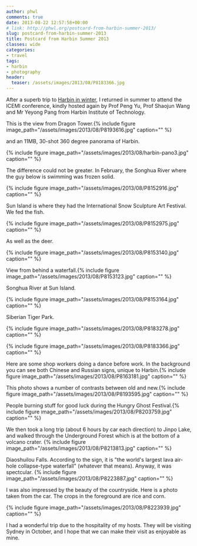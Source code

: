 ```yaml
---
author: phwl
comments: true
date: 2013-08-22 12:57:58+00:00
# link: http://phwl.org/postcard-from-harbin-summer-2013/
slug: postcard-from-harbin-summer-2013
title: Postcard from Harbin Summer 2013
classes: wide
categories:
- travel
tags:
- harbin
- photography
header:
  teaser: /assets/images/2013/08/P8183366.jpg
---
```


After a superb trip to [Harbin in winter](http://www.phwl.org/postcard-from-harbin/), I returned in summer to attend the ICEMI conference, kindly hosted again by Prof Peng Yu, Prof Shaojun Wang and Mr Yeyong Pang from Harbin Institute of Technology.

This is the view from Dragon Tower.{% include figure image_path="/assets/images/2013/08/P8193616.jpg" caption="" %}

and an 11MB, 30-shot 360 degree panorama of Harbin.

{% include figure image_path="/assets/images/2013/08/harbin-pano3.jpg" caption="" %}
<!-- more -->

The difference could not be greater. In February, the Songhua River where the guy below is swimming was frozen solid.

{% include figure image_path="/assets/images/2013/08/P8152916.jpg" caption="" %}

Sun Island is where they had the International Snow Sculpture Art Festival. We fed the fish.

{% include figure image_path="/assets/images/2013/08/P8152975.jpg" caption="" %}

As well as the deer.

{% include figure image_path="/assets/images/2013/08/P8153140.jpg" caption="" %}

View from behind a waterfall.{% include figure image_path="/assets/images/2013/08/P8153123.jpg" caption="" %}

Songhua River at Sun Island.

{% include figure image_path="/assets/images/2013/08/P8153164.jpg" caption="" %}

Siberian Tiger Park.

{% include figure image_path="/assets/images/2013/08/P8183278.jpg" caption="" %}

{% include figure image_path="/assets/images/2013/08/P8183366.jpg" caption="" %}

Here are some shop workers doing a dance before work. In the background you can see both Chinese and Russian signs, unique to Harbin.{% include figure image_path="/assets/images/2013/08/P8163181.jpg" caption="" %}

This photo shows a number of contrasts between old and new.{% include figure image_path="/assets/images/2013/08/P8193595.jpg" caption="" %}

People burning stuff for good luck during the Hungry Ghost Festival.{% include figure image_path="/assets/images/2013/08/P8203759.jpg" caption="" %}

We then took a long trip (about 6 hours by car each direction) to Jinpo Lake, and walked through the Underground Forest which is at the bottom of a volcano crater. {% include figure image_path="/assets/images/2013/08/P8213813.jpg" caption="" %}

Diaoshuilou Falls. According to the sign, it is "the world's largest lava air-hole collapse-type waterfall" (whatever that means). Anyway, it was spectcular. {% include figure image_path="/assets/images/2013/08/P8223887.jpg" caption="" %}

I was also impressed by the beauty of the countryside. Here is a photo taken from the car. The crops in the foreground are rice and corn.

{% include figure image_path="/assets/images/2013/08/P8223939.jpg" caption="" %}

I had a wonderful trip due to the hospitality of my hosts. They will be visiting Sydney in October, and I hope that we can make their visit as enjoyable as mine.


